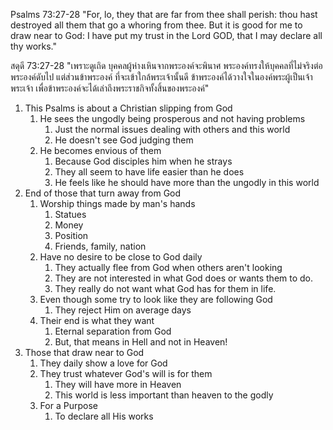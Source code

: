 Psalms 73:27-28 "For, lo, they that are far from thee shall perish: thou hast destroyed all them that go a whoring from thee. But it is good for me to draw near to God: I have put my trust in the Lord GOD, that I may declare all thy works."

สดุดี 73:27-28 "เพราะดูเถิด บุคคลผู้ห่างเหินจากพระองค์จะพินาศ พระองค์ทรงให้บุคคลที่ไม่จริงต่อพระองค์ดับไป แต่ส่วนข้าพระองค์ ที่จะเข้าใกล้พระเจ้านั้นดี ข้าพระองค์ได้วางใจในองค์พระผู้เป็นเจ้าพระเจ้า เพื่อข้าพระองค์จะได้เล่าถึงพระราชกิจทั้งสิ้นของพระองค์"

1. This Psalms is about a Christian slipping from God
    1. He sees the ungodly being prosperous and not having problems
        1. Just the normal issues dealing with others and this world
        2. He doesn't see God judging them
    2. He becomes envious of them
        1. Because God disciples him when he strays
        2. They all seem to have life easier than he does
        3. He feels like he should have more than the ungodly in this world
2. End of those that turn away from God
    1. Worship things made by man's hands
        1. Statues 
        2. Money
        3. Position
        4. Friends, family, nation
    2. Have no desire to be close to God daily
        1. They actually flee from God when others aren't looking
        2. They are not interested in what God does or wants them to do.
        3. They really do not want what God has for them in life.
    3. Even though some try to look like they are following God
        1. They reject Him on average days
    4. Their end is what they want
        1. Eternal separation from God
        2. But, that means in Hell and not in Heaven!
3. Those that draw near to God
    1. They daily show a love for God
    2. They trust whatever God's will is for them
        1. They will have more in Heaven
        2. This world is less important than heaven to the godly
    3. For a Purpose
        1. To declare all His works
